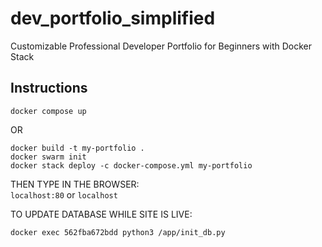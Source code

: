 # dev_portfolio_simplified
Customizable Professional Developer Portfolio for Beginners with Docker Stack

## Instructions

```
docker compose up
```

OR 

```
docker build -t my-portfolio .
docker swarm init
docker stack deploy -c docker-compose.yml my-portfolio
```

THEN TYPE IN THE BROWSER: 
<br>
`localhost:80` or `localhost`

TO UPDATE DATABASE WHILE SITE IS LIVE:

```
docker exec 562fba672bdd python3 /app/init_db.py
```
